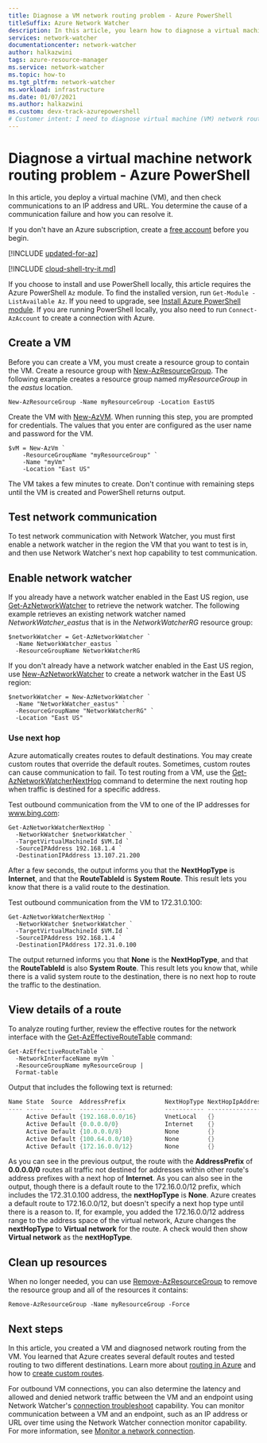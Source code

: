 ```yaml
---
title: Diagnose a VM network routing problem - Azure PowerShell
titleSuffix: Azure Network Watcher
description: In this article, you learn how to diagnose a virtual machine network routing problem using the next hop capability of Azure Network Watcher.
services: network-watcher
documentationcenter: network-watcher
author: halkazwini
tags: azure-resource-manager
ms.service: network-watcher
ms.topic: how-to
ms.tgt_pltfrm: network-watcher
ms.workload: infrastructure
ms.date: 01/07/2021
ms.author: halkazwini
ms.custom: devx-track-azurepowershell
# Customer intent: I need to diagnose virtual machine (VM) network routing problem that prevents communication to different destinations.
---
```


# Diagnose a virtual machine network routing problem - Azure PowerShell

In this article, you deploy a virtual machine (VM), and then check communications to an IP address and URL. You determine the cause of a communication failure and how you can resolve it.

If you don't have an Azure subscription, create a [free account](https://azure.microsoft.com/free/?WT.mc_id=A261C142F) before you begin.

[!INCLUDE [updated-for-az](../../includes/updated-for-az.md)]

[!INCLUDE [cloud-shell-try-it.md](../../includes/cloud-shell-try-it.md)]

If you choose to install and use PowerShell locally, this article requires the Azure PowerShell `Az` module. To find the installed version, run `Get-Module -ListAvailable Az`. If you need to upgrade, see [Install Azure PowerShell module](/powershell/azure/install-azure-powershell). If you are running PowerShell locally, you also need to run `Connect-AzAccount` to create a connection with Azure.



## Create a VM

Before you can create a VM, you must create a resource group to contain the VM. Create a resource group with [New-AzResourceGroup](/powershell/module/az.Resources/New-azResourceGroup). The following example creates a resource group named *myResourceGroup* in the *eastus* location.

```azurepowershell-interactive
New-AzResourceGroup -Name myResourceGroup -Location EastUS
```

Create the VM with [New-AzVM](/powershell/module/az.compute/new-azvm). When running this step, you are prompted for credentials. The values that you enter are configured as the user name and password for the VM.

```azurepowershell-interactive
$vM = New-AzVm `
    -ResourceGroupName "myResourceGroup" `
    -Name "myVm" `
    -Location "East US"
```

The VM takes a few minutes to create. Don't continue with remaining steps until the VM is created and PowerShell returns output.

## Test network communication

To test network communication with Network Watcher, you must first enable a network watcher in the region the VM that you want to test is in, and then use Network Watcher's next hop capability to test communication.

## Enable network watcher

If you already have a network watcher enabled in the East US region, use [Get-AzNetworkWatcher](/powershell/module/az.network/get-aznetworkwatcher) to retrieve the network watcher. The following example retrieves an existing network watcher named *NetworkWatcher_eastus* that is in the *NetworkWatcherRG* resource group:

```azurepowershell-interactive
$networkWatcher = Get-AzNetworkWatcher `
  -Name NetworkWatcher_eastus `
  -ResourceGroupName NetworkWatcherRG
```

If you don't already have a network watcher enabled in the East US region, use [New-AzNetworkWatcher](/powershell/module/az.network/new-aznetworkwatcher) to create a network watcher in the East US region:

```azurepowershell-interactive
$networkWatcher = New-AzNetworkWatcher `
  -Name "NetworkWatcher_eastus" `
  -ResourceGroupName "NetworkWatcherRG" `
  -Location "East US"
```

### Use next hop

Azure automatically creates routes to default destinations. You may create custom routes that override the default routes. Sometimes, custom routes can cause communication to fail. To test routing from a VM, use the [Get-AzNetworkWatcherNextHop](/powershell/module/az.network/get-aznetworkwatchernexthop) command to determine the next routing hop when traffic is destined for a specific address.

Test outbound communication from the VM to one of the IP addresses for www.bing.com:

```azurepowershell-interactive
Get-AzNetworkWatcherNextHop `
  -NetworkWatcher $networkWatcher `
  -TargetVirtualMachineId $VM.Id `
  -SourceIPAddress 192.168.1.4 `
  -DestinationIPAddress 13.107.21.200
```

After a few seconds, the output informs you that the **NextHopType** is **Internet**, and that the **RouteTableId** is **System Route**. This result lets you know that there is a valid route to the destination.

Test outbound communication from the VM to 172.31.0.100:

```azurepowershell-interactive
Get-AzNetworkWatcherNextHop `
  -NetworkWatcher $networkWatcher `
  -TargetVirtualMachineId $VM.Id `
  -SourceIPAddress 192.168.1.4 `
  -DestinationIPAddress 172.31.0.100
```

The output returned informs you that **None** is the **NextHopType**, and that the **RouteTableId** is also **System Route**. This result lets you know that, while there is a valid system route to the destination, there is no next hop to route the traffic to the destination.

## View details of a route

To analyze routing further, review the effective routes for the network interface with the [Get-AzEffectiveRouteTable](/powershell/module/az.network/get-azeffectiveroutetable) command:

```azurepowershell-interactive
Get-AzEffectiveRouteTable `
  -NetworkInterfaceName myVm `
  -ResourceGroupName myResourceGroup |
  Format-table
```

Output that includes the following text is returned:

```powershell
Name State  Source  AddressPrefix           NextHopType NextHopIpAddress
---- -----  ------  -------------           ----------- ----------------
     Active Default {192.168.0.0/16}        VnetLocal   {}              
     Active Default {0.0.0.0/0}             Internet    {}              
     Active Default {10.0.0.0/8}            None        {}              
     Active Default {100.64.0.0/10}         None        {}              
     Active Default {172.16.0.0/12}         None        {}              
```

As you can see in the previous output, the route with the **AddressPrefix** of **0.0.0.0/0** routes all traffic not destined for addresses within other route's address prefixes with a next hop of **Internet**. As you can also see in the output, though there is a default route to the 172.16.0.0/12 prefix, which includes the 172.31.0.100 address, the **nextHopType** is **None**. Azure creates a default route to 172.16.0.0/12, but doesn't specify a next hop type until there is a reason to. If, for example, you added the 172.16.0.0/12 address range to the address space of the virtual network, Azure changes the **nextHopType** to **Virtual network** for the route. A check would then show **Virtual network** as the **nextHopType**.

## Clean up resources

When no longer needed, you can use [Remove-AzResourceGroup](/powershell/module/az.resources/remove-azresourcegroup) to remove the resource group and all of the resources it contains:

```azurepowershell-interactive
Remove-AzResourceGroup -Name myResourceGroup -Force
```

## Next steps

In this article, you created a VM and diagnosed network routing from the VM. You learned that Azure creates several default routes and tested routing to two different destinations. Learn more about [routing in Azure](../virtual-network/virtual-networks-udr-overview.md?toc=%2fazure%2fnetwork-watcher%2ftoc.json) and how to [create custom routes](../virtual-network/manage-route-table.md?toc=%2fazure%2fnetwork-watcher%2ftoc.json#create-a-route).

For outbound VM connections, you can also determine the latency and allowed and denied network traffic between the VM and an endpoint using Network Watcher's [connection troubleshoot](network-watcher-connectivity-powershell.md) capability. You can monitor communication between a VM and an endpoint, such as an IP address or URL over time using the Network Watcher connection monitor capability. For more information, see [Monitor a network connection](monitor-vm-communication.md).

